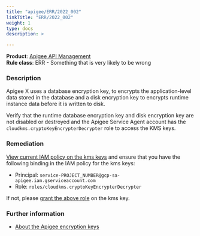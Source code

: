 ```yaml
---
title: "apigee/ERR/2022_002"
linkTitle: "ERR/2022_002"
weight: 1
type: docs
description: >

---
```


**Product**: [Apigee API Management](https://cloud.google.com/apigee)\
**Rule class**: ERR - Something that is very likely to be wrong


### Description

Apigee X uses a database encryption key, to encrypts the application-level data stored in the database
and a disk encryption key to encrypts runtime instance data before it is written to disk.

Verify that the runtime database encryption key and disk encryption key are not disabled or destroyed and
the Apigee Service Agent account has the `cloudkms.cryptoKeyEncrypterDecrypter` role to access the KMS keys.


### Remediation

[View current IAM policy on the kms keys](https://cloud.google.com/kms/docs/iam#viewing_permissions_on_a_resource) and ensure that you have the following binding in the IAM policy for the kms keys:
- Principal: `service-PROJECT_NUMBER@gcp-sa-apigee.iam.gserviceaccount.com`
- Role: `roles/cloudkms.cryptoKeyEncrypterDecrypter`

If not, please [grant the above role](https://cloud.google.com/kms/docs/iam#granting_roles_on_a_resource) on the kms key.

### Further information

- [About the Apigee encryption keys](https://cloud.google.com/apigee/docs/api-platform/security/encryption-keys)
